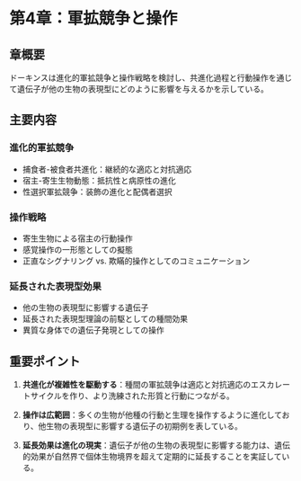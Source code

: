 # 第4章：軍拡競争と操作

## 章概要
ドーキンスは進化的軍拡競争と操作戦略を検討し、共進化過程と行動操作を通じて遺伝子が他の生物の表現型にどのように影響を与えるかを示している。

## 主要内容

### 進化的軍拡競争
- 捕食者-被食者共進化：継続的な適応と対抗適応
- 宿主-寄生生物動態：抵抗性と病原性の進化
- 性選択軍拡競争：装飾の進化と配偶者選択

### 操作戦略
- 寄生生物による宿主の行動操作
- 感覚操作の一形態としての擬態
- 正直なシグナリング vs. 欺瞞的操作としてのコミュニケーション

### 延長された表現型効果
- 他の生物の表現型に影響する遺伝子
- 延長された表現型理論の前駆としての種間効果
- 異質な身体での遺伝子発現としての操作

## 重要ポイント

1. **共進化が複雑性を駆動する**：種間の軍拡競争は適応と対抗適応のエスカレートサイクルを作り、より洗練された形質と行動につながる。

2. **操作は広範囲**：多くの生物が他種の行動と生理を操作するように進化しており、他生物の表現型に影響する遺伝子の初期例を表している。

3. **延長効果は進化の現実**：遺伝子が他の生物の表現型に影響する能力は、遺伝的効果が自然界で個体生物境界を超えて定期的に延長することを実証している。